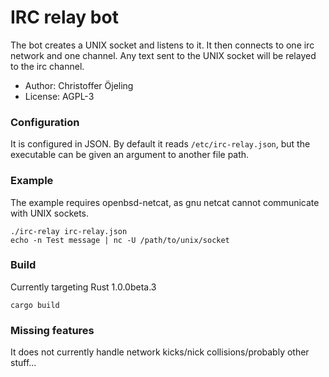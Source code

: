 # IRC relay bot
The bot creates a UNIX socket and listens to it. It then connects to one irc network and one channel. Any text sent to the UNIX socket will be relayed to the irc channel.  
* Author: Christoffer Öjeling
* License: AGPL-3  


### Configuration
It is configured in JSON. By default it reads `/etc/irc-relay.json`, but the executable can be given an argument to another file path.

### Example
The example requires openbsd-netcat, as gnu netcat cannot communicate with UNIX sockets.
``` 
./irc-relay irc-relay.json
echo -n Test message | nc -U /path/to/unix/socket
```

### Build
Currently targeting Rust 1.0.0beta.3
```
cargo build
```

### Missing features
It does not currently handle network kicks/nick collisions/probably other stuff...
